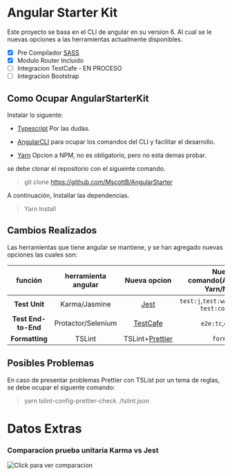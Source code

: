 # Angular Starter Kit

Este proyecto se basa en el CLI de angular en su version 6. Al cual se le nuevas opciones a las herramientas actualmente disponibles.


- [x] Pre Compilador [SASS](https://sass-lang.com/)
- [x] Modulo Router Incluido  
- [ ] Integracion TestCafe - EN PROCESO  
- [ ] Integracion Bootstrap

## Como Ocupar AngularStarterKit

Instalar lo siguente:

- [Typescript](http://www.typescriptlang.org/) Por las dudas.

- [AngularCLI](https://cli.angular.io/) para ocupar los comandos del CLI y facilitar el desarrollo.

- [Yarn](https://yarnpkg.com/) Opcion a NPM, no es obligatorio, pero no esta demas probar.

 se debe clonar el repositorio con el sigueinte comando.

> git clone https://github.com/MscottB/AngularStarter

A continuación, Installar las dependencias.

> Yarn Install

## Cambios Realizados

Las herramientas que tiene angular se mantiene, y se han agregado nuevas opciones las cuales son:

| función | herramienta angular | Nueva opcion | Nuevo comando(Anteponer Yarn/NPM)   |
| :---: | :---: | :---: | :---: |
| **Test Unit** | Karma/Jasmine | [Jest](https://facebook.github.io/jest/) | `test:j`,`test:watch`,`test:ci`, `test:coverage` |
| **Test End-to-End** | Protactor/Selenium  | [TestCafe](https://devexpress.github.io/testcafe/) | `e2e:tc`,`e2e:ci` |
| **Formatting** | TSLint | TSLint+[Prettier](https://prettier.io/) | `format`   |

## Posibles Problemas

En caso de presentar problemas Prettier con TSList por un tema de reglas, se debe ocupar el siguente comando:

> yarn tslint-config-prettier-check ./tslint.json

# Datos Extras

### Comparacion prueba unitaria Karma vs Jest

![Click para ver comparacion](https://cdn-images-1.medium.com/max/800/0*s9xWHdUAHYgIeS7X.png)
